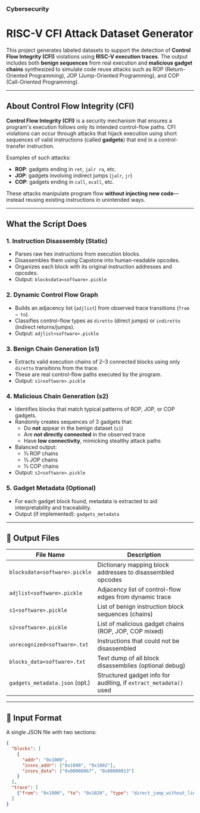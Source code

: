 ### Cybersecurity
#  RISC-V CFI Attack Dataset Generator

This project generates labeled datasets to support the detection of **Control Flow Integrity (CFI)** violations using **RISC-V execution traces**. The output includes both **benign sequences** from real execution and **malicious gadget chains** synthesized to simulate code reuse attacks such as ROP (Return-Oriented Programming), JOP (Jump-Oriented Programming), and COP (Call-Oriented Programming).

---

##  About Control Flow Integrity (CFI)

**Control Flow Integrity (CFI)** is a security mechanism that ensures a program's execution follows only its intended control-flow paths. CFI violations can occur through attacks that hijack execution using short sequences of valid instructions (called **gadgets**) that end in a control-transfer instruction.

Examples of such attacks:
- **ROP**: gadgets ending in `ret`, `jalr ra`, etc.
- **JOP**: gadgets involving indirect jumps (`jalr`, `jr`)
- **COP**: gadgets ending in `call`, `ecall`, etc.

These attacks manipulate program flow **without injecting new code**—instead reusing existing instructions in unintended ways.

---

##  What the Script Does

### 1. Instruction Disassembly (Static)

- Parses raw hex instructions from execution blocks.
- Disassembles them using Capstone into human-readable opcodes.
- Organizes each block with its original instruction addresses and opcodes.
- Output: `blocksdata<software>.pickle`

### 2. Dynamic Control Flow Graph

- Builds an adjacency list (`adjlist`) from observed trace transitions (`from → to`).
- Classifies control-flow types as `diretto` (direct jumps) or `indiretto` (indirect returns/jumps).
- Output: `adjlist<software>.pickle`

### 3. Benign Chain Generation (s1)

- Extracts valid execution chains of 2–3 connected blocks using only `diretto` transitions from the trace.
- These are real control-flow paths executed by the program.
- Output: `s1<software>.pickle`

### 4. Malicious Chain Generation (s2)

- Identifies blocks that match typical patterns of ROP, JOP, or COP gadgets.
- Randomly creates sequences of 3 gadgets that:
  - Do **not** appear in the benign dataset (`s1`)
  - Are **not directly connected** in the observed trace
  - Have **low connectivity**, mimicking stealthy attack paths
- Balanced output:
  - ⅓ ROP chains
  - ⅓ JOP chains
  - ⅓ COP chains
- Output: `s2<software>.pickle`

### 5. Gadget Metadata (Optional)

- For each gadget block found, metadata is extracted to aid interpretability and traceability.
- Output (if implemented): `gadgets_metadata`

---

## 📁 Output Files

| File Name                        | Description                                                  |
|----------------------------------|--------------------------------------------------------------|
| `blocksdata<software>.pickle`    | Dictionary mapping block addresses to disassembled opcodes  |
| `adjlist<software>.pickle`       | Adjacency list of control-flow edges from dynamic trace     |
| `s1<software>.pickle`            | List of benign instruction block sequences (chains)         |
| `s2<software>.pickle`            | List of malicious gadget chains (ROP, JOP, COP mixed)       |
| `unrecognized<software>.txt`     | Instructions that could not be disassembled                 |
| `blocks_data<software>.txt`      | Text dump of all block disassemblies (optional debug)       |
| `gadgets_metadata.json` (opt.)   | Structured gadget info for auditing, if `extract_metadata()` used |

---

## 🧾 Input Format

A single JSON file with two sections:
```json
{
  "blocks": [
    {
      "addr": "0x1000",
      "insns_addr": ["0x1000", "0x1002"],
      "insns_data": ["0x00008067", "0x00000013"]
    }
  ],
  "trace": [
    {"from": "0x1000", "to": "0x1020", "type": "direct_jump_without_linkage"}
  ]
}

